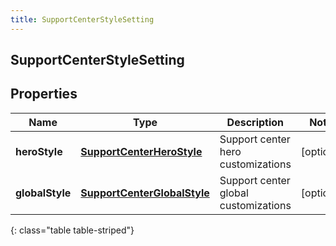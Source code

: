 ```yaml
---
title: SupportCenterStyleSetting
---
```

## SupportCenterStyleSetting


## Properties

| Name | Type | Description | Notes |
| ------------ | ------------- | ------------- | ------------- |
| **heroStyle** | <!----><!---->[**SupportCenterHeroStyle**](SupportCenterHeroStyle.html)<!----> | Support center hero customizations |  [optional] |
| **globalStyle** | <!----><!---->[**SupportCenterGlobalStyle**](SupportCenterGlobalStyle.html)<!----> | Support center global customizations |  [optional] |
{: class="table table-striped"}



